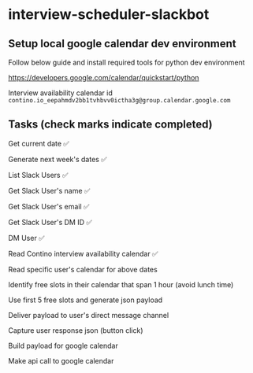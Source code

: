 # interview-scheduler-slackbot

## Setup local google calendar dev environment

Follow below guide and install required tools for python dev environment

https://developers.google.com/calendar/quickstart/python

Interview availability calendar id
`contino.io_eepahmdv2bb1tvhbvv0ictha3g@group.calendar.google.com`

## Tasks (check marks indicate completed)

Get current date ✅

Generate next week's dates ✅

List Slack Users ✅

Get Slack User's name ✅

Get Slack User's email ✅

Get Slack User's DM ID ✅

DM User ✅

Read Contino interview availability calendar ✅

Read specific user's calendar for above dates 

Identify free slots in their calendar that span 1 hour (avoid lunch time)

Use first 5 free slots and generate json payload

Deliver payload to user's direct message channel

Capture user response json (button click)

Build payload for google calendar

Make api call to google calendar
